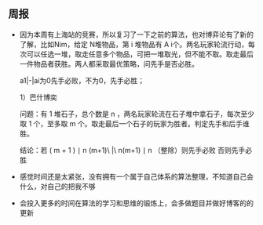 ##   周报

- 因为本周有上海站的竞赛，所以复习了一下之前的算法，也对博弈论有了新的了解，比如Nim，给定 N堆物品，第 i  堆物品有 A i个。两名玩家轮流行动，每次可以任选一堆，取走任意多个物品，可把一堆取光，但不能不取。取走最后一件物品者获胜。两人都采取最优策略，问先手是否必胜。

  a1|-|ai为0先手必败，不为0，先手必胜；

  1）巴什博奕

  问题：有 1 堆石子，总个数是 n ，两名玩家轮流在石子堆中拿石子，每次至少取 1 个，至多取 m 个。取走最后一个石子的玩家为胜者。判定先手和后手谁胜。

  结论：若 ( m + 1 )   ∣   n (m+1)\ |\ n(m+1) ∣ n （整除）则先手必败 否则先手必胜

- 感觉时间还是太紧张，没有拥有一个属于自己体系的算法整理，不知道自己会什么，对自己的把我不够
- 会投入更多的时间在算法的学习和思维的锻炼上，会多做题目并做好博客的的更新

